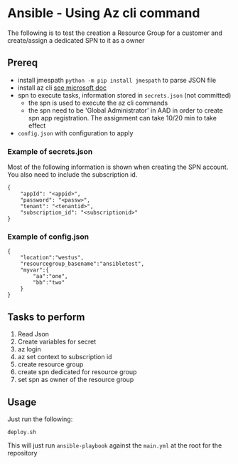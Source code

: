 # Ansible - Using Az cli command

The following is to test the creation a Resource Group for a customer and create/assign a dedicated SPN to it as a owner

## Prereq

* install jmespath `python -m pip install jmespath` to parse JSON file
* install az cli [see microsoft doc](https://docs.microsoft.com/en-us/cli/azure/install-azure-cli-apt?view=azure-cli-latest#manual-install-instructions)
* spn to execute tasks, information stored in `secrets.json` (not committed)
  * the spn is used to execute the az cli commands
  * the spn need to be 'Global Administrator' in AAD in order to create spn app registration. The assignment can take 10/20 min to take effect
* `config.json` with configuration to apply

### Example of secrets.json

Most of the following information is shown when creating the SPN account. You also need to include the subscription id.

```
{
    "appId": "<appid>",
    "password": "<passw>",
    "tenant": "<tenantid>",
    "subscription_id": "<subscriptionid>"
}
```

### Example of config.json

```
{
    "location":"westus",
    "resourcegroup_basename":"ansibletest",
    "myvar":{
        "aa":"one",
        "bb":"two"
    }
}
```

## Tasks to perform

1. Read Json
2. Create variables for secret
3. az login
4. az set context to subscription id
5. create resource group
6. create spn dedicated for resource group
7. set spn as owner of the resource group

## Usage

Just run the following:

```
deploy.sh
```

This will just run `ansible-playbook` against the `main.yml` at the root for the repository